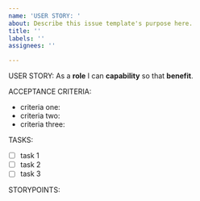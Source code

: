 ```yaml
---
name: 'USER STORY: '
about: Describe this issue template's purpose here.
title: ''
labels: ''
assignees: ''

---
```


USER STORY:
As a **role** I can **capability** so that **benefit**.

ACCEPTANCE CRITERIA:
- criteria one:
- criteria two:
- criteria three:

TASKS:
- [ ] task 1
- [ ] task 2
- [ ] task 3

STORYPOINTS:
